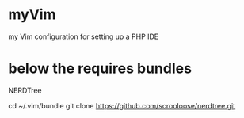 myVim
=====

my Vim configuration for setting up a PHP IDE

below the requires bundles
============================

NERDTree

cd ~/.vim/bundle 
git clone https://github.com/scrooloose/nerdtree.git
